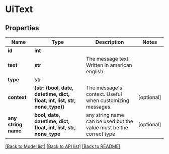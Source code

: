 # UiText


## Properties
Name | Type | Description | Notes
------------ | ------------- | ------------- | -------------
**id** | **int** |  | 
**text** | **str** | The message text. Written in american english. | 
**type** | **str** |  | 
**context** | **{str: (bool, date, datetime, dict, float, int, list, str, none_type)}** | The message&#39;s context. Useful when customizing messages. | [optional] 
**any string name** | **bool, date, datetime, dict, float, int, list, str, none_type** | any string name can be used but the value must be the correct type | [optional]

[[Back to Model list]](../README.md#documentation-for-models) [[Back to API list]](../README.md#documentation-for-api-endpoints) [[Back to README]](../README.md)


